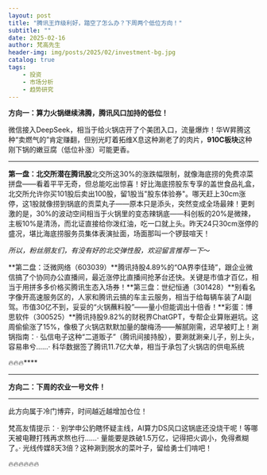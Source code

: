 ```yaml
---
layout: post
title: "腾讯王炸级利好，踏空了怎么办？下周两个低位方向！"
subtitle: ""
date: 2025-02-16
author: 梵高先生
header-img: img/posts/2025/02/investment-bg.jpg
catalog: true
tags:
    - 投资
    - 市场分析
    - 趋势研究
---
```


**方向一：算力火锅继续沸腾，腾讯风口加持的低位！**

微信接入DeepSeek，相当于给火锅店开了个美团入口，流量爆炸！华W昇腾这种“卖燃气的”肯定赚翻，但别光盯着拓维X息这种涮老了的肉片，**910C板块**这种刚下锅的嫩豆腐（低位补涨）可能更香。

****

**第一盘：北交所潜在腾讯股**北交所这30%的涨跌幅限制，就像海底捞的免费凉菜拼盘——看着平平无奇，但总能吃出惊喜！好比海底捞股东专享的盖世食品礼盒，北交所允许你买101股后卖出100股，留1股当&quot;股东体验券&quot;。哪天赶上30cm涨停，这1股就像捞到锅底的贡菜丸子——原本只是添头，突然变成全场最辣！更刺激的是，30%的波动空间相当于火锅里的变态辣锅底——科创板的20%是微辣，主板10%是清汤，而北证直接给你泼红油，吃一口就上头。昨天24只30cm涨停的盛况，堪比海底捞服务员集体表演扯面，场面那叫一个锣鼓喧天！

_所以，粉丝朋友们，有没有好的北交弹性股，欢迎留言推荐一下_～

**第二盘：泛微网络（603039）**腾讯持股4.89%的“OA界李佳琦”，跟企业微信搞了个协同办公直播间，最近涨停比直播间抢茅台还快。关键是市值才百亿，相当于用拼多多价格买腾讯生态入场券！**第三盘：世纪恒通（301428）**别看名字像开高速服务区的，人家和腾讯云搞的车主云服务，相当于给每辆车装了AI副驾。市值30亿不到，妥妥的“火锅蘸料股”——量小但能调出十倍香！**彩蛋：博思软件（300525）**腾讯持股9.82%的财税界ChatGPT，专帮企业算账避坑。这周偷偷涨了15%，像极了火锅店默默加量的酸梅汤——解腻刚需，迟早被盯上！涮锅指南：· 弘信电子这种“二道贩子”（腾讯间接持股），要涮就涮亲儿子，别上头，容易串兮……· 科华数据签了腾讯11.7亿大单，相当于承包了火锅店的供电系统

🔥🔥🔥****

****

**方向二：下周的农业一号文件！**

****

此方向属于冷门博弈，时间越近越增加仓位！

梵高友情提示：· 别学申公豹瞎怀疑主线，AI算力DS风口这锅底还没烧干呢！等哪天被电鞭打残再求熬也行……· 量能要是跌破1.5万亿，记得把火调小，免得煮糊了。· 光线传媒8天3倍？这种涮到脱水的菜叶子，留给勇士们啃吧！

🔥🔥🔥🔥🔥🔥